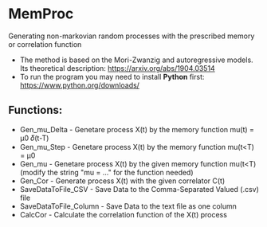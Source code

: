 # MemProc

Generating non-markovian random processes with the prescribed memory or correlation function
- The method is based on the Mori-Zwanzig and autoregressive models. Its theoretical description: https://arxiv.org/abs/1904.03514
- To run the program you may need to install **Python** first: https://www.python.org/downloads/

## Functions:
- Gen_mu_Delta          - Genetare process X(t) by the memory function mu(t) = μ0 𝛿(t-T)
- Gen_mu_Step           - Genetare process X(t) by the memory function mu(t<T) = μ0
- Gen_mu                - Genetare process X(t) by the given memory function mu(t<T) (modify the string "mu = ..." for the function needed)
- Gen_Cor               - Generate process X(t) with the given correlator C(t)
- SaveDataToFile_CSV    - Save Data to the Comma-Separated Valued (.csv) file
- SaveDataToFile_Column - Save Data to the text file as one column
- CalcCor               - Calculate the correlation function of the X(t) process
